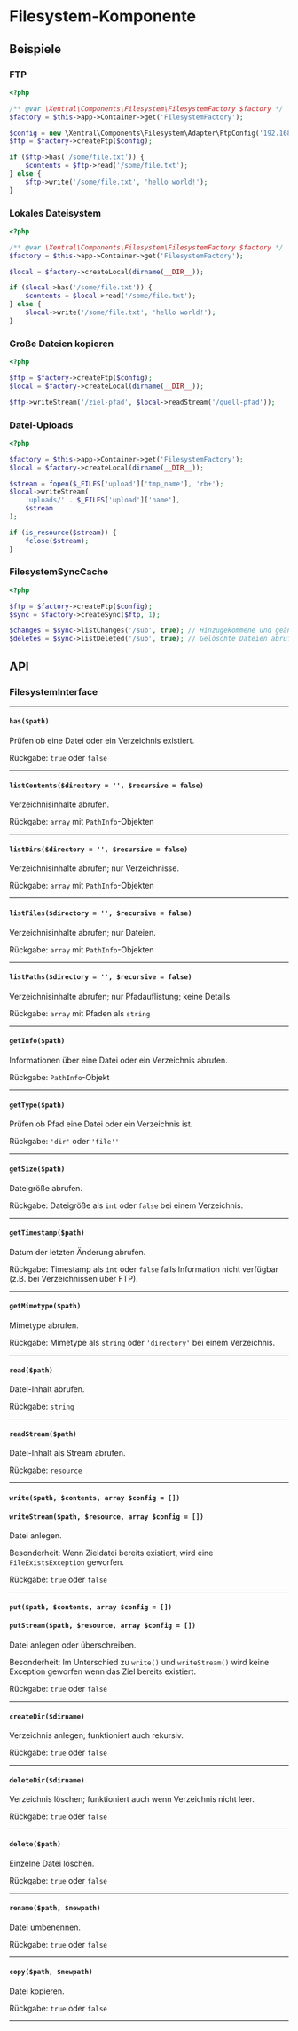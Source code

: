 # Filesystem-Komponente

## Beispiele

### FTP

```php
<?php

/** @var \Xentral\Components\Filesystem\FilesystemFactory $factory */
$factory = $this->app->Container->get('FilesystemFactory');

$config = new \Xentral\Components\Filesystem\Adapter\FtpConfig('192.168.0.123', 'username', 'passwort', '/root-dir');
$ftp = $factory->createFtp($config);

if ($ftp->has('/some/file.txt')) {
    $contents = $ftp->read('/some/file.txt');
} else {
    $ftp->write('/some/file.txt', 'hello world!');
}
```

### Lokales Dateisystem

```php
<?php

/** @var \Xentral\Components\Filesystem\FilesystemFactory $factory */
$factory = $this->app->Container->get('FilesystemFactory');

$local = $factory->createLocal(dirname(__DIR__));

if ($local->has('/some/file.txt')) {
    $contents = $local->read('/some/file.txt');
} else {
    $local->write('/some/file.txt', 'hello world!');
}
```

### Große Dateien kopieren

```php
<?php

$ftp = $factory->createFtp($config);
$local = $factory->createLocal(dirname(__DIR__));

$ftp->writeStream('/ziel-pfad', $local->readStream('/quell-pfad'));
```

### Datei-Uploads

```php
<?php

$factory = $this->app->Container->get('FilesystemFactory');
$local = $factory->createLocal(dirname(__DIR__));

$stream = fopen($_FILES['upload']['tmp_name'], 'rb+');
$local->writeStream(
    'uploads/' . $_FILES['upload']['name'],
    $stream
);

if (is_resource($stream)) {
    fclose($stream);
}
```

### FilesystemSyncCache

```php
<?php

$ftp = $factory->createFtp($config);
$sync = $factory->createSync($ftp, 1);

$changes = $sync->listChanges('/sub', true); // Hinzugekommene und geänderte Dateien abrufen 
$deletes = $sync->listDeleted('/sub', true); // Gelöschte Dateien abrufen
```

## API

### FilesystemInterface

---

#### `has($path)`

Prüfen ob eine Datei oder ein Verzeichnis existiert.

Rückgabe: `true` oder `false`

---

#### `listContents($directory = '', $recursive = false)`

Verzeichnisinhalte abrufen.

Rückgabe: `array` mit `PathInfo`-Objekten

---

#### `listDirs($directory = '', $recursive = false)`

Verzeichnisinhalte abrufen; nur Verzeichnisse.

Rückgabe: `array` mit `PathInfo`-Objekten

---

#### `listFiles($directory = '', $recursive = false)`

Verzeichnisinhalte abrufen; nur Dateien.

Rückgabe: `array` mit `PathInfo`-Objekten

---

#### `listPaths($directory = '', $recursive = false)`

Verzeichnisinhalte abrufen; nur Pfadauflistung; keine Details.

Rückgabe: `array` mit Pfaden als `string`

---

#### `getInfo($path)`

Informationen über eine Datei oder ein Verzeichnis abrufen.

Rückgabe: `PathInfo`-Objekt

---

#### `getType($path)`

Prüfen ob Pfad eine Datei oder ein Verzeichnis ist.

Rückgabe: `'dir'` oder `'file''`

---

#### `getSize($path)`

Dateigröße abrufen.

Rückgabe: Dateigröße als `int` oder `false` bei einem Verzeichnis.

---

#### `getTimestamp($path)`

Datum der letzten Änderung abrufen.

Rückgabe: Timestamp als `int` oder `false` falls Information nicht verfügbar 
(z.B. bei Verzeichnissen über FTP).

---

#### `getMimetype($path)`

Mimetype abrufen.

Rückgabe: Mimetype als `string` oder `'directory'` bei einem Verzeichnis.

---

#### `read($path)`

Datei-Inhalt abrufen.

Rückgabe: `string`

---

#### `readStream($path)`

Datei-Inhalt als Stream abrufen.

Rückgabe: `resource`

---

#### `write($path, $contents, array $config = [])`
#### `writeStream($path, $resource, array $config = [])`

Datei anlegen.

Besonderheit: Wenn Zieldatei bereits existiert, wird eine `FileExistsException` geworfen.

Rückgabe: `true` oder `false`

---

#### `put($path, $contents, array $config = [])`
#### `putStream($path, $resource, array $config = [])`

Datei anlegen oder überschreiben.

Besonderheit: Im Unterschied zu `write()` und `writeStream()` wird keine Exception geworfen wenn das Ziel bereits existiert.

Rückgabe: `true` oder `false`

---

#### `createDir($dirname)`

Verzeichnis anlegen; funktioniert auch rekursiv.

Rückgabe: `true` oder `false`

---

#### `deleteDir($dirname)`

Verzeichnis löschen; funktioniert auch wenn Verzeichnis nicht leer.

Rückgabe: `true` oder `false`

---

#### `delete($path)`

Einzelne Datei löschen.

Rückgabe: `true` oder `false`

---

#### `rename($path, $newpath)`

Datei umbenennen.

Rückgabe: `true` oder `false`

---

#### `copy($path, $newpath)`

Datei kopieren.

Rückgabe: `true` oder `false`

---
